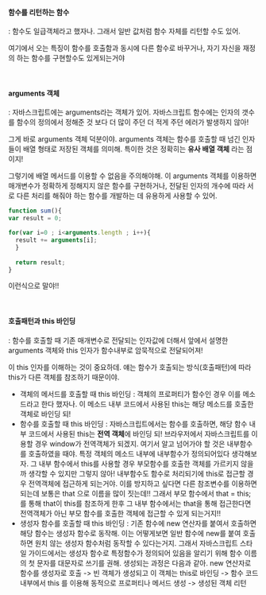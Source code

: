#### 함수를 리턴하는 함수

: 함수도 일급객체라고 했자나. 그래서 일반 값처럼 함수 자체를 리턴할 수도 있어. 

여기에서 오는 특징이 함수를 호출함과 동시에 다른 함수로 바꾸거나, 자기 자신을 재정의 하는 함수를 구현할수도 있게되는거야

<br/>


#### arguments 객체

: 자바스크립트에는 arguments라는 객체가 있어. 자바스크립트 함수에는 인자의 갯수를 함수의 정의에서 정해준 것 보다 더 많이 주던 더 적게 주던 에러가 발생하지 않아!

그게 바로 arguments 객체 덕분이야. arguments 객체는 함수를 호출할 때 넘긴 인자들이 배열 형태로 저장된 객체를 의미해. 특이한 것은 정확히는 **유사 배열 객체** 라는 점이지!

그렇기에 배열 메서드를 이용할 수 없음을 주의해야해. 이 arguments 객체를 이용하면 매개변수가 정확하게 정해지지 않은 함수를 구현하거나, 전달된 인자의 개수에 따라 서로 다른 처리를 해줘야 하는 함수를 개발하는 데 유용하게 사용할 수 있어.
```javascript
function sum(){
var result = 0;

for(var i=0 ; i<arguments.length ; i++){
  result += arguments[i];
  }
  
  return result;
}
```
이런식으로 말야!!

<br/>


#### 호출패턴과 this 바인딩

: 함수를 호출할 때 기존 매개변수로 전달되는 인자값에 더해서 앞에서 설명한 arguments 객체와 this 인자가 함수내부로 암묵적으로 전달되어져!

이 this 인자를 이해하는 것이 중요하데. 얘는 함수가 호출되는 방식(호출패턴)에 따라 this가 다른 객체를 참조하기 때문이야.

* 객체의 메서드를 호출할 때 this 바인딩 : 객체의 프로퍼티가 함수인 경우 이를 메소드라고 한다 했자나. 이 메소드 내부 코드에서 사용된 this는 해당 메소드를 호출한 객체로 바인딩 되!
* 함수를 호출할 때 this 바인딩 : 자바스크립트에서는 함수를 호출하면, 해당 함수 내부 코드에서 사용된 this는 **전역 객체**에 바인딩 되! 브라우저에서 자바스크립트를 이용할 경우 window가 전역객체가 되겠지. 여기서 알고 넘어가야 할 것은 내부함수를 호출하였을 때야. 특정 객체의 메소드 내부에 내부함수가 정의되어있다 생각해보자. 그 내부 함수에서 this를 사용할 경우 부모함수를 호출한 객체를 가르키지 않을까 생각할 수 있지만 그렇지 않아! 내부함수도 함수로 처리되기에 this로 접근할 경우 전역객체에 접근하게 되는거야. 이를 방지하고 싶다면 다른 참조변수를 이용하면 되는데 보통은 that 으로 이름을 많이 짓는데!! 그래서 부모 함수에서 that = this; 를 통해 that이 this를 참조하게 한후 그 내부 함수에서는 that을 통해 접근한다면 전역객체가 아닌 부모 함수를 호출한 객체에 접근할 수 있게 되는거지!!
* 생성자 함수를 호출할 때 this 바인딩 : 기존 함수에 new 연산자를 붙여서 호출하면 해당 함수는 생성자 함수로 동작해. 이는 어떻게보면 일반 함수에 new를 붙여 호출하면 원치 않는 생성자 함수처럼 동작할 수 있다는거지. 그래서 자바스크립트 스타일 가이드에서는 생성자 함수로 특정함수가 정의되어 있음을 알리기 위해 함수 이름의 첫 문자를 대문자로 쓰기를 권해. 생성되는 과정은 다음과 같아. new 연산자로 함수를 생성자로 호출 -> 빈 객체가 생성되고 이 객체는 this로 바인딩 -> 함수 코드 내부에서 this 를 이용해 동적으로 프로퍼티나 메서드 생성 -> 생성된 객체 리턴

